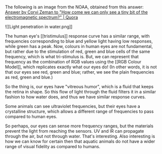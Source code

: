 The following is an image from the NOAA, obtained from this answer: [Answer by Corvi Zeman to "How come we can only see a tiny bit of the electromagnetic spectrum?" | Quora](https://www.quora.com/How-come-we-can-only-see-a-tiny-bit-of-the-electromagnetic-spectrum/answer/Corvi-Zeman)


![[Light penetration in water.png]]

The human eye's [[tristimulus]] response curve has a similar range, with frequencies corresponding to blue and yellow light having low responses, while green has a peak. Now, colours in human eyes are not fundamental, but rather due to the stimulation of red, green and blue cells of the same frequency, which is what tri-stimulus is. But, we can represent that frequency as the combination of RGB values using the [[RGB Colour Model]], which replicates exactly what our eyes do! (In other words, it is not that our eyes see red, green and blue; rather, we see the plain frequencies as red, green and blue.)

So the thing is, our eyes have "vitreous humor", which is a fluid that keeps the retina in shape. So this flow of light through the fluid filters it in a similar fashion to how water does, and thus we have similar response curves.

Some animals can see ultraviolet frequencies, but their eyes have a crystalline structure, which allows a different range of frequencies to pass compared to human eyes.

So perhaps, our eyes can sense more frequency ranges, but the materials prevent the light from reaching the sensors. UV and IR can propagate through the air, but not through water. That's interesting. Also interesting is how we can know for certain then that aquatic animals do not have a wider range of visual fidelity as compared to humans.